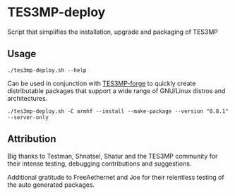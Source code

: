 # TES3MP-deploy

Script that simplifies the installation, upgrade and packaging of TES3MP


## Usage

```
./tes3mp-deploy.sh --help
```

Can be used in conjunction with [TES3MP-forge](https://github.com/GrimKriegor/TES3MP-forge) to quickly create distributable packages that support a wide range of GNU/Linux distros and architectures.

```
./tes3mp-deploy.sh -C armhf --install --make-package --version "0.8.1" --server-only
```


## Attribution

Big thanks to Testman, Shnatsel, Shatur and the TES3MP community for their intense testing, debugging contributions and suggestions.

Additional gratitude to FreeAethernet and Joe for their relentless testing of the auto generated packages.
